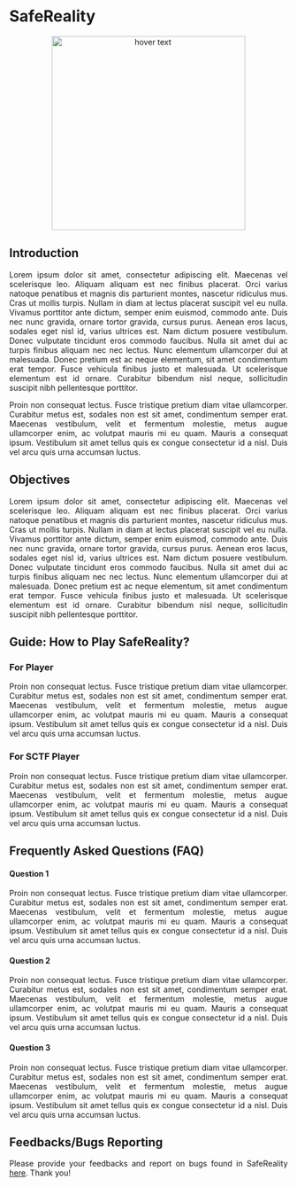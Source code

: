 <h1>SafeReality</h1>

<p align="center">
  <img src="companylogo.jpg" width="350" title="hover text">
</p>

<h2>Introduction</h2>
<p align="justify">
Lorem ipsum dolor sit amet, consectetur adipiscing elit. Maecenas vel scelerisque leo. Aliquam aliquam est nec finibus placerat. Orci varius natoque penatibus et magnis dis parturient montes, nascetur ridiculus mus. Cras ut mollis turpis. Nullam in diam at lectus placerat suscipit vel eu nulla. Vivamus porttitor ante dictum, semper enim euismod, commodo ante. Duis nec nunc gravida, ornare tortor gravida, cursus purus. Aenean eros lacus, sodales eget nisl id, varius ultrices est. Nam dictum posuere vestibulum. Donec vulputate tincidunt eros commodo faucibus. Nulla sit amet dui ac turpis finibus aliquam nec nec lectus. Nunc elementum ullamcorper dui at malesuada. Donec pretium est ac neque elementum, sit amet condimentum erat tempor. Fusce vehicula finibus justo et malesuada. Ut scelerisque elementum est id ornare. Curabitur bibendum nisl neque, sollicitudin suscipit nibh pellentesque porttitor.
</p>

<p align="justify">
Proin non consequat lectus. Fusce tristique pretium diam vitae ullamcorper. Curabitur metus est, sodales non est sit amet, condimentum semper erat. Maecenas vestibulum, velit et fermentum molestie, metus augue ullamcorper enim, ac volutpat mauris mi eu quam. Mauris a consequat ipsum. Vestibulum sit amet tellus quis ex congue consectetur id a nisl. Duis vel arcu quis urna accumsan luctus.
</p>

<h2>Objectives</h2>
<p align="justify">
Lorem ipsum dolor sit amet, consectetur adipiscing elit. Maecenas vel scelerisque leo. Aliquam aliquam est nec finibus placerat. Orci varius natoque penatibus et magnis dis parturient montes, nascetur ridiculus mus. Cras ut mollis turpis. Nullam in diam at lectus placerat suscipit vel eu nulla. Vivamus porttitor ante dictum, semper enim euismod, commodo ante. Duis nec nunc gravida, ornare tortor gravida, cursus purus. Aenean eros lacus, sodales eget nisl id, varius ultrices est. Nam dictum posuere vestibulum. Donec vulputate tincidunt eros commodo faucibus. Nulla sit amet dui ac turpis finibus aliquam nec nec lectus. Nunc elementum ullamcorper dui at malesuada. Donec pretium est ac neque elementum, sit amet condimentum erat tempor. Fusce vehicula finibus justo et malesuada. Ut scelerisque elementum est id ornare. Curabitur bibendum nisl neque, sollicitudin suscipit nibh pellentesque porttitor.
</p>

<h2>Guide: How to Play SafeReality?</h2>
<h3>For Player</h3>
<p align="justify">
Proin non consequat lectus. Fusce tristique pretium diam vitae ullamcorper. Curabitur metus est, sodales non est sit amet, condimentum semper erat. Maecenas vestibulum, velit et fermentum molestie, metus augue ullamcorper enim, ac volutpat mauris mi eu quam. Mauris a consequat ipsum. Vestibulum sit amet tellus quis ex congue consectetur id a nisl. Duis vel arcu quis urna accumsan luctus.
</p>

<h3>For SCTF Player</h3>
<p align="justify">
Proin non consequat lectus. Fusce tristique pretium diam vitae ullamcorper. Curabitur metus est, sodales non est sit amet, condimentum semper erat. Maecenas vestibulum, velit et fermentum molestie, metus augue ullamcorper enim, ac volutpat mauris mi eu quam. Mauris a consequat ipsum. Vestibulum sit amet tellus quis ex congue consectetur id a nisl. Duis vel arcu quis urna accumsan luctus.
</p>

<h2>Frequently Asked Questions (FAQ)</h2>
<h4>Question 1</h4>
<p align="justify">
Proin non consequat lectus. Fusce tristique pretium diam vitae ullamcorper. Curabitur metus est, sodales non est sit amet, condimentum semper erat. Maecenas vestibulum, velit et fermentum molestie, metus augue ullamcorper enim, ac volutpat mauris mi eu quam. Mauris a consequat ipsum. Vestibulum sit amet tellus quis ex congue consectetur id a nisl. Duis vel arcu quis urna accumsan luctus.
</p>

<h4>Question 2</h4>
<p align="justify">
Proin non consequat lectus. Fusce tristique pretium diam vitae ullamcorper. Curabitur metus est, sodales non est sit amet, condimentum semper erat. Maecenas vestibulum, velit et fermentum molestie, metus augue ullamcorper enim, ac volutpat mauris mi eu quam. Mauris a consequat ipsum. Vestibulum sit amet tellus quis ex congue consectetur id a nisl. Duis vel arcu quis urna accumsan luctus.
</p>

<h4>Question 3</h4>
<p align="justify">
Proin non consequat lectus. Fusce tristique pretium diam vitae ullamcorper. Curabitur metus est, sodales non est sit amet, condimentum semper erat. Maecenas vestibulum, velit et fermentum molestie, metus augue ullamcorper enim, ac volutpat mauris mi eu quam. Mauris a consequat ipsum. Vestibulum sit amet tellus quis ex congue consectetur id a nisl. Duis vel arcu quis urna accumsan luctus.
</p>

<h2>Feedbacks/Bugs Reporting</h2>
<p align="justify">Please provide your feedbacks and report on bugs found in SafeReality 
<a href="https://docs.google.com/forms/d/e/1FAIpQLSfTCzxHlmLBTDJzQ5-XcXZc1b_8I22vrUhUSR8NgNNsQaKoXQ/viewform?embedded=true">here</a>. Thank you!</p>
